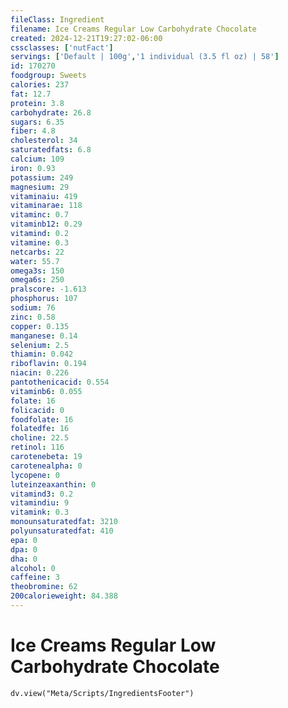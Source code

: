 ```yaml
---
fileClass: Ingredient
filename: Ice Creams Regular Low Carbohydrate Chocolate
created: 2024-12-21T19:27:02-06:00
cssclasses: ['nutFact']
servings: ['Default | 100g','1 individual (3.5 fl oz) | 58']
id: 170270
foodgroup: Sweets
calories: 237
fat: 12.7
protein: 3.8
carbohydrate: 26.8
sugars: 6.35
fiber: 4.8
cholesterol: 34
saturatedfats: 6.8
calcium: 109
iron: 0.93
potassium: 249
magnesium: 29
vitaminaiu: 419
vitaminarae: 118
vitaminc: 0.7
vitaminb12: 0.29
vitamind: 0.2
vitamine: 0.3
netcarbs: 22
water: 55.7
omega3s: 150
omega6s: 250
pralscore: -1.613
phosphorus: 107
sodium: 76
zinc: 0.58
copper: 0.135
manganese: 0.14
selenium: 2.5
thiamin: 0.042
riboflavin: 0.194
niacin: 0.226
pantothenicacid: 0.554
vitaminb6: 0.055
folate: 16
folicacid: 0
foodfolate: 16
folatedfe: 16
choline: 22.5
retinol: 116
carotenebeta: 19
carotenealpha: 0
lycopene: 0
luteinzeaxanthin: 0
vitamind3: 0.2
vitamindiu: 9
vitamink: 0.3
monounsaturatedfat: 3210
polyunsaturatedfat: 410
epa: 0
dpa: 0
dha: 0
alcohol: 0
caffeine: 3
theobromine: 62
200calorieweight: 84.388
---
```


# Ice Creams Regular Low Carbohydrate Chocolate

```dataviewjs
dv.view("Meta/Scripts/IngredientsFooter")
```